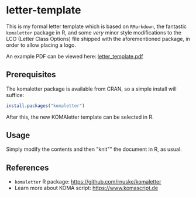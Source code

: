 # letter-template

This is my formal letter template which is based on `RMarkdown`, the fantastic `komaletter` package in R, and some *very* minor style modifications to the LCO (Letter Class Options) file shipped with the aforementioned package, in order to allow placing a logo.

An example PDF can be viewed here: [letter_template.pdf](example/letter_template.pdf)

## Prerequisites

The komaletter package is available from CRAN, so a simple install will suffice:

```r
install.packages("komaletter")
```

After this, the new KOMAletter template can be selected in R.

## Usage

Simply modify the contents and then "knit"" the document in R, as usual.


## References

* `komaletter` R package: https://github.com/rnuske/komaletter
* Learn more about KOMA script: https://www.komascript.de
